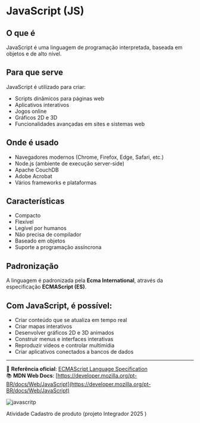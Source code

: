# JavaScript (JS)

## O que é

JavaScript é uma linguagem de programação interpretada, baseada em objetos e de alto nível.

## Para que serve

JavaScript é utilizado para criar:

- Scripts dinâmicos para páginas web  
- Aplicativos interativos  
- Jogos online  
- Gráficos 2D e 3D  
- Funcionalidades avançadas em sites e sistemas web  

## Onde é usado

- Navegadores modernos (Chrome, Firefox, Edge, Safari, etc.)  
- Node.js (ambiente de execução server-side)  
- Apache CouchDB  
- Adobe Acrobat  
- Vários frameworks e plataformas  

## Características

- Compacto  
- Flexível  
- Legível por humanos  
- Não precisa de compilador  
- Baseado em objetos  
- Suporte a programação assíncrona  

## Padronização

A linguagem é padronizada pela **Ecma International**, através da especificação **ECMAScript (ES)**.

## Com JavaScript, é possível:

- Criar conteúdo que se atualiza em tempo real  
- Criar mapas interativos  
- Desenvolver gráficos 2D e 3D animados  
- Construir menus e interfaces interativas  
- Reproduzir vídeos e controlar multimídia  
- Criar aplicativos conectados a bancos de dados  

---

📘 **Referência oficial**: [ECMAScript Language Specification](https://262.ecma-international.org/)  
📚 **MDN Web Docs**: [https://developer.mozilla.org/pt-BR/docs/Web/JavaScript](https://developer.mozilla.org/pt-BR/docs/Web/JavaScript)


![javascritp](https://github.com/user-attachments/assets/06ffa739-37df-4153-a764-9584f1b17a81)

Atividade Cadastro de produto
(projeto Integrador 2025 )
